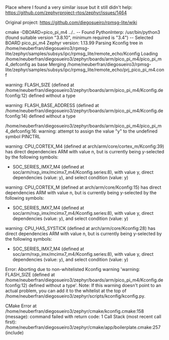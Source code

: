Place where I found a very similar issue but it still didn't help:
https://github.com/zephyrproject-rtos/zephyr/issues/1464

Original project:
https://github.com/diegosueiro/rpmsg-lite/wiki

cmake -DBOARD=pico_pi_m4 ../..
-- Found PythonInterp: /usr/bin/python3 (found suitable version "3.8.10", minimum required is "3.4") 
-- Selected BOARD pico_pi_m4
Zephyr version: 1.13.99
Parsing Kconfig tree in /home/neuberfran/diegosueiro3/rpmsg-lite/zephyr/samples/subsys/ipc/rpmsg_lite/remote_echo/Kconfig
Loading /home/neuberfran/diegosueiro3/zephyr/boards/arm/pico_pi_m4/pico_pi_m4_defconfig as base
Merging /home/neuberfran/diegosueiro3/rpmsg-lite/zephyr/samples/subsys/ipc/rpmsg_lite/remote_echo/prj_pico_pi_m4.conf

warning: FLASH_SIZE (defined at /home/neuberfran/diegosueiro3/zephyr/boards/arm/pico_pi_m4/Kconfig.defconfig:12) defined without a type

warning: FLASH_BASE_ADDRESS (defined at /home/neuberfran/diegosueiro3/zephyr/boards/arm/pico_pi_m4/Kconfig.defconfig:14) defined without a type

/home/neuberfran/diegosueiro3/zephyr/boards/arm/pico_pi_m4/pico_pi_m4_defconfig:16: warning: attempt to assign the value "y" to the undefined symbol PINCTRL

warning: CPU_CORTEX_M4 (defined at arch/arm/core/cortex_m/Kconfig:39) has direct dependencies ARM with value n, but is currently being y-selected by the following symbols:
 - SOC_SERIES_IMX7_M4 (defined at soc/arm/nxp_imx/mcimx7_m4/Kconfig.series:8), with value y, direct dependencies <choice> (value: y), and select condition <choice> (value: y)

warning: CPU_CORTEX_M (defined at arch/arm/core/Kconfig:15) has direct dependencies ARM with value n, but is currently being y-selected by the following symbols:
 - SOC_SERIES_IMX7_M4 (defined at soc/arm/nxp_imx/mcimx7_m4/Kconfig.series:8), with value y, direct dependencies <choice> (value: y), and select condition <choice> (value: y)

warning: CPU_HAS_SYSTICK (defined at arch/arm/core/Kconfig:28) has direct dependencies ARM with value n, but is currently being y-selected by the following symbols:
 - SOC_SERIES_IMX7_M4 (defined at soc/arm/nxp_imx/mcimx7_m4/Kconfig.series:8), with value y, direct dependencies <choice> (value: y), and select condition <choice> (value: y)

Error: Aborting due to non-whitelisted Kconfig warning 'warning: FLASH_SIZE (defined at
/home/neuberfran/diegosueiro3/zephyr/boards/arm/pico_pi_m4/Kconfig.defconfig:12) defined without a
type'. Note: If this warning doesn't point to an actual problem, you can add it to the whitelist at
the top of /home/neuberfran/diegosueiro3/zephyr/scripts/kconfig/kconfig.py.

CMake Error at /home/neuberfran/diegosueiro3/zephyr/cmake/kconfig.cmake:158 (message):
  command failed with return code: 1
Call Stack (most recent call first):
  /home/neuberfran/diegosueiro3/zephyr/cmake/app/boilerplate.cmake:257 (include)





